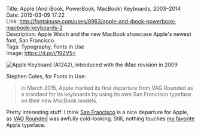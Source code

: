 Title: Apple (And iBook, PowerBook, MacBook) Keyboards, 2003–2014  
Date: 2015-03-09 17:22  
Link: http://fontsinuse.com/uses/8963/apple-and-ibook-powerbook-macbook-keyboards-2  
Description: Apple Watch and the new MacBook showcase Apple's newest font, San Francisco.  
Tags: Typography, Fonts In Use  
Image: https://d.pr/i/19ZV5+  

![Apple Keyboard (A1242), introduced with the iMac revision in 2009][1]

Stephen Coles, for Fonts In Use:

> In March 2015, Apple marked its first departure from VAG Rounded as a standard for its keyboards by using its own San Francisco typeface on their new MacBook models.

Pretty interesting stuff. I think [San Francisco][2] is a nice departure for Apple, as [VAG Rounded][3] was awfully cold-looking. Still, nothing touches [my favorite][4] Apple typeface.

[1]: https://d.pr/i/19ZV5+ "Apple Keyboard (A1242), introduced with the iMac revision in 2009"
[2]: http://fontsinuse.com/typefaces/32460/san-francisco-2014 "Fonts In Use: Apple's 'San Francisco' font"
[3]: http://fontsinuse.com/typefaces/4344/vag-rounded "Fonts In Use: VAG Rounded"
[4]: http://fontsinuse.com/uses/5817/macintosh-logo-and-badge "Fonts In Use: Macintosh Logo"